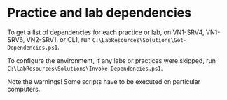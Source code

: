 # Practice and lab dependencies

To get a list of dependencies for each practice or lab, on VN1-SRV4, VN1-SRV6, VN2-SRV1, or CL1, run
````C:\LabResources\Solutions\Get-Dependencies.ps1````.

To configure the environment, if any labs or practices were skipped, run ````C:\LabResources\Solutions\Invoke-Dependencies.ps1````.

Note the warnings! Some scripts have to be executed on particular computers.
